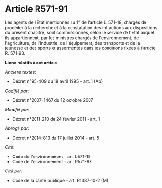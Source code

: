 # Article R571-91

Les agents de l'Etat mentionnés au 1° de l'article L. 571-18, chargés de procéder à la recherche et à la constatation des
infractions aux dispositions du présent chapitre, sont commissionnés, selon le service de l'Etat auquel ils appartiennent,
par les ministres chargés de l'environnement, de l'agriculture, de l'industrie, de l'équipement, des transports et de la
jeunesse et des sports et assermentés dans les conditions fixées à l'article R. 571-93.

**Liens relatifs à cet article**

_Anciens textes_:

  - Décret n°95-409 du 18 avril 1995 - art. 1 (Ab)

_Codifié par_:

  - Décret n°2007-1467 du 12 octobre 2007

_Modifié par_:

  - Décret n°2011-210 du 24 février 2011 - art. 1

_Abrogé par_:

  - Décret n°2014-813 du 17 juillet 2014 - art. 5

_Cite_:

  - Code de l'environnement - art. L571-18
  - Code de l'environnement - art. R571-93

_Cité par_:

  - Code de la santé publique - art. R1337-10-2 (M)
